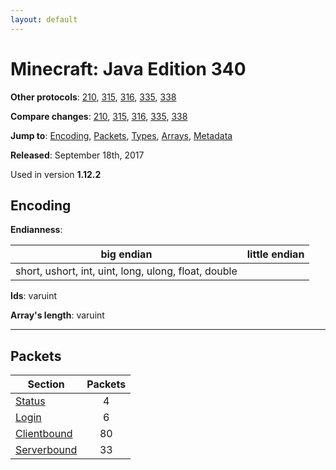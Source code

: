 ```yaml
---
layout: default
---
```


# Minecraft: Java Edition 340

**Other protocols**: [210](./java340), [315](./java340), [316](./java340), [335](./java340), [338](./java340)

**Compare changes**: [210](../diff/java/210-340), [315](../diff/java/315-340), [316](../diff/java/316-340), [335](../diff/java/335-340), [338](../diff/java/338-340)

**Jump to**: [Encoding](#encoding), [Packets](#packets), [Types](java340/types), [Arrays](java340/arrays), [Metadata](java340/metadata)

**Released**: September 18th, 2017

Used in version **1.12.2**

## Encoding

**Endianness**:

big endian | little endian
---|---
short, ushort, int, uint, long, ulong, float, double | 

**Ids**: varuint

**Array's length**: varuint

-----
## Packets

Section | Packets
---|:---:
[Status](java340/status) | 4
[Login](java340/login) | 6
[Clientbound](java340/clientbound) | 80
[Serverbound](java340/serverbound) | 33
